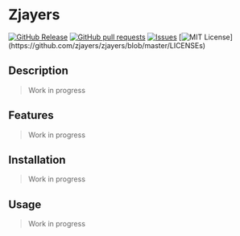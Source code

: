 # Zjayers
[![GitHub Release](https://img.shields.io/github/release/zjayers/zjayers.svg?style=flat)]()
[![GitHub pull requests](https://img.shields.io/github/issues-pr/zjayers/zjayers.svg?style=flat)]()
[![Issues](https://img.shields.io/github/issues-raw/zjayers/zjayers.svg?maxAge=25000)](https://github.com/zjayers/zjayers/issues)
[![MIT License](https://img.shields.io/apm/l/atomic-ui.svg?)](https://github.com/zjayers/zjayers/blob/master/LICENSEs)

## Description

> Work in progress

## Features

> Work in progress

## Installation

> Work in progress

## Usage

> Work in progress